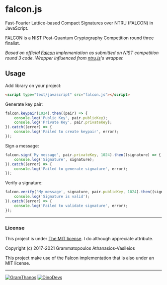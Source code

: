 # falcon.js

Fast-Fourier Lattice-based Compact Signatures over NTRU (FALCON) in JavaScript.

FALCON is a NIST Post-Quantum Cryptography Competition round three finalist.

*Based on official [Falcon](https://falcon-sign.info/) implementation as submitted on NIST competition round 3 code.*
*Wrapper influenced from [ntru.js](https://github.com/cyph/ntru.js)'s wrapper.*



## Usage

Add library on your project:

```html
<script type="text/javascript" src="falcon.js"></script>
```

Generate key pair:

```javascript
falcon.keypair(1024).then((pair) => {
	console.log('Public Key', pair.publicKey);
	console.log('Private Key', pair.privateKey);
}).catch((error) => {
	console.log('Failed to create keypair', error);
});
```

Sign a message:

```javascript
falcon.sign('My message', pair.privateKey, 1024).then((signature) => {
	console.log('Signature', signature);
}).catch((error) => {
	console.log('Failed to generate signature', error);
});
```

Verify a signature:

```javascript
falcon.verify('My message', signature, pair.publicKey, 1024).then((signature) => {
	console.log('Signature is valid');
}).catch((error) => {
	console.log('Failed to validate signature', error);
});
```

___

### License

This project is under [The MIT license](https://opensource.org/licenses/MIT).
I do although appreciate attribute.

Copyright (c) 2017-2021 Grammatopoulos Athanasios-Vasileios

This project make use of the Falcon implementation that is also under an MIT license.
___

[![GramThanos](https://avatars2.githubusercontent.com/u/14858959?s=42&v=4)](https://github.com/GramThanos)
[![DinoDevs](https://avatars1.githubusercontent.com/u/17518066?s=42&v=4)](https://github.com/DinoDevs)
